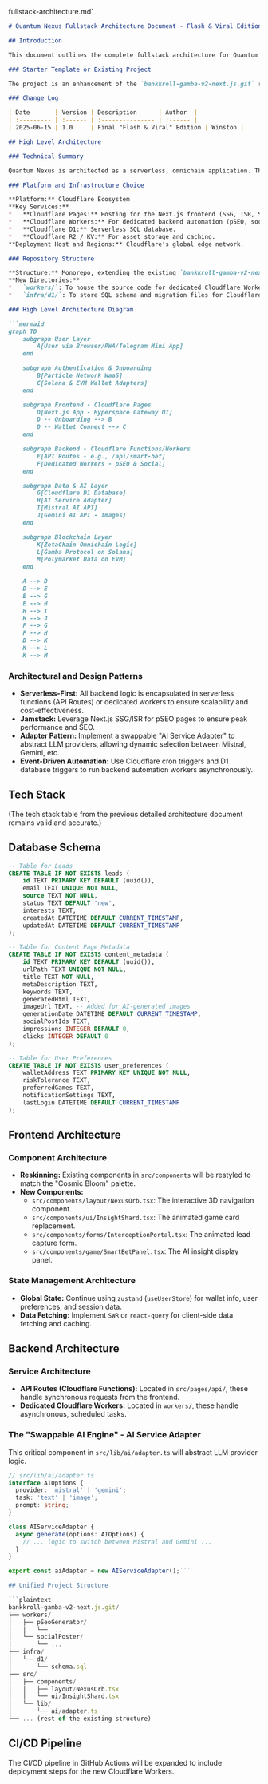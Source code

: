 fullstack-architecture.md`

```markdown
# Quantum Nexus Fullstack Architecture Document - Flash & Viral Edition

## Introduction

This document outlines the complete fullstack architecture for Quantum Nexus, designed to deliver a high-impact, "flash and viral" universal dApp. The architecture extends the `bankkroll-gamba-v2-next.js.git` codebase, integrating ZetaChain for omnichain functionality, Particle Network for seamless user onboarding, and a powerful AI content engine, all deployed on the Cloudflare serverless ecosystem.

### Starter Template or Existing Project

The project is an enhancement of the `bankkroll-gamba-v2-next.js.git` repository. This architecture respects its existing Next.js, Gamba v2, and wallet adapter integrations, while layering on new services and a complete UI/UX overhaul.

### Change Log

| Date       | Version | Description      | Author  |
| :--------- | :------ | :--------------- | :------ |
| 2025-06-15 | 1.0     | Final "Flash & Viral" Edition | Winston |

## High Level Architecture

### Technical Summary

Quantum Nexus is architected as a serverless, omnichain application. The frontend is a Next.js application, enhanced with immersive 3D/UI animations, deployed on Cloudflare Pages. It utilizes Particle Network for social logins and self-custodial wallet management. Backend logic and automation are handled by Cloudflare Workers and Next.js API Routes, which interact with a Cloudflare D1 database, external blockchain protocols (Gamba, Polymarket data, ZetaChain), and a swappable AI engine for content and image generation.

### Platform and Infrastructure Choice

**Platform:** Cloudflare Ecosystem
**Key Services:**
*   **Cloudflare Pages:** Hosting for the Next.js frontend (SSG, ISR, SSR via Functions).
*   **Cloudflare Workers:** For dedicated backend automation (pSEO, social posting).
*   **Cloudflare D1:** Serverless SQL database.
*   **Cloudflare R2 / KV:** For asset storage and caching.
**Deployment Host and Regions:** Cloudflare's global edge network.

### Repository Structure

**Structure:** Monorepo, extending the existing `bankkroll-gamba-v2-next.js.git` project.
**New Directories:**
*   `workers/`: To house the source code for dedicated Cloudflare Workers (e.g., `pSeoGenerator/`, `socialPoster/`).
*   `infra/d1/`: To store SQL schema and migration files for Cloudflare D1.

### High Level Architecture Diagram

```mermaid
graph TD
    subgraph User Layer
        A[User via Browser/PWA/Telegram Mini App]
    end

    subgraph Authentication & Onboarding
        B[Particle Network WaaS]
        C[Solana & EVM Wallet Adapters]
    end

    subgraph Frontend - Cloudflare Pages
        D[Next.js App - Hyperspace Gateway UI]
        D -- Onboarding --> B
        D -- Wallet Connect --> C
    end

    subgraph Backend - Cloudflare Functions/Workers
        E[API Routes - e.g., /api/smart-bet]
        F[Dedicated Workers - pSEO & Social]
    end

    subgraph Data & AI Layer
        G[Cloudflare D1 Database]
        H[AI Service Adapter]
        I[Mistral AI API]
        J[Gemini AI API - Images]
    end

    subgraph Blockchain Layer
        K[ZetaChain Omnichain Logic]
        L[Gamba Protocol on Solana]
        M[Polymarket Data on EVM]
    end

    A --> D
    D --> E
    E --> G
    E --> H
    H --> I
    H --> J
    F --> G
    F --> H
    D --> K
    K --> L
    K --> M
```

### Architectural and Design Patterns

- **Serverless-First:** All backend logic is encapsulated in serverless functions (API Routes) or dedicated workers to ensure scalability and cost-effectiveness.
- **Jamstack:** Leverage Next.js SSG/ISR for pSEO pages to ensure peak performance and SEO.
- **Adapter Pattern:** Implement a swappable "AI Service Adapter" to abstract LLM providers, allowing dynamic selection between Mistral, Gemini, etc.
- **Event-Driven Automation:** Use Cloudflare cron triggers and D1 database triggers to run backend automation workers asynchronously.

## Tech Stack

(The tech stack table from the previous detailed architecture document remains valid and accurate.)

## Database Schema

```sql
-- Table for Leads
CREATE TABLE IF NOT EXISTS leads (
    id TEXT PRIMARY KEY DEFAULT (uuid()),
    email TEXT UNIQUE NOT NULL,
    source TEXT NOT NULL,
    status TEXT DEFAULT 'new',
    interests TEXT,
    createdAt DATETIME DEFAULT CURRENT_TIMESTAMP,
    updatedAt DATETIME DEFAULT CURRENT_TIMESTAMP
);

-- Table for Content Page Metadata
CREATE TABLE IF NOT EXISTS content_metadata (
    id TEXT PRIMARY KEY DEFAULT (uuid()),
    urlPath TEXT UNIQUE NOT NULL,
    title TEXT NOT NULL,
    metaDescription TEXT,
    keywords TEXT,
    generatedHtml TEXT,
    imageUrl TEXT, -- Added for AI-generated images
    generationDate DATETIME DEFAULT CURRENT_TIMESTAMP,
    socialPostIds TEXT,
    impressions INTEGER DEFAULT 0,
    clicks INTEGER DEFAULT 0
);

-- Table for User Preferences
CREATE TABLE IF NOT EXISTS user_preferences (
    walletAddress TEXT PRIMARY KEY UNIQUE NOT NULL,
    riskTolerance TEXT,
    preferredGames TEXT,
    notificationSettings TEXT,
    lastLogin DATETIME DEFAULT CURRENT_TIMESTAMP
);
```

## Frontend Architecture

### Component Architecture

- **Reskinning:** Existing components in `src/components` will be restyled to match the "Cosmic Bloom" palette.
- **New Components:**
  - `src/components/layout/NexusOrb.tsx`: The interactive 3D navigation component.
  - `src/components/ui/InsightShard.tsx`: The animated game card replacement.
  - `src/components/forms/InterceptionPortal.tsx`: The animated lead capture form.
  - `src/components/game/SmartBetPanel.tsx`: The AI insight display panel.

### State Management Architecture

- **Global State:** Continue using `zustand` (`useUserStore`) for wallet info, user preferences, and session data.
- **Data Fetching:** Implement `SWR` or `react-query` for client-side data fetching and caching.

## Backend Architecture

### Service Architecture

- **API Routes (Cloudflare Functions):** Located in `src/pages/api/`, these handle synchronous requests from the frontend.
- **Dedicated Cloudflare Workers:** Located in `workers/`, these handle asynchronous, scheduled tasks.

### The "Swappable AI Engine" - AI Service Adapter

This critical component in `src/lib/ai/adapter.ts` will abstract LLM provider logic.

```typescript
// src/lib/ai/adapter.ts
interface AIOptions {
  provider: 'mistral' | 'gemini';
  task: 'text' | 'image';
  prompt: string;
}

class AIServiceAdapter {
  async generate(options: AIOptions) {
    // ... logic to switch between Mistral and Gemini ...
  }
}

export const aiAdapter = new AIServiceAdapter();```

## Unified Project Structure

```plaintext
bankkroll-gamba-v2-next.js.git/
├── workers/
│   ├── pSeoGenerator/
│   │   └── ...
│   └── socialPoster/
│       └── ...
├── infra/
│   └── d1/
│       └── schema.sql
├── src/
│   ├── components/
│   │   ├── layout/NexusOrb.tsx
│   │   └── ui/InsightShard.tsx
│   └── lib/
│       └── ai/adapter.ts
└── ... (rest of the existing structure)
```

## CI/CD Pipeline

The CI/CD pipeline in GitHub Actions will be expanded to include deployment steps for the new Cloudflare Workers.
